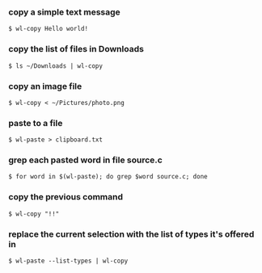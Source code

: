 ### copy a simple text message
```
$ wl-copy Hello world!
```

### copy the list of files in Downloads
```
$ ls ~/Downloads | wl-copy
```

### copy an image file
```
$ wl-copy < ~/Pictures/photo.png
```

### paste to a file
```
$ wl-paste > clipboard.txt
```

### grep each pasted word in file source.c
```
$ for word in $(wl-paste); do grep $word source.c; done
```

### copy the previous command
```
$ wl-copy "!!"
```

### replace the current selection with the list of types it's offered in
```
$ wl-paste --list-types | wl-copy
```

